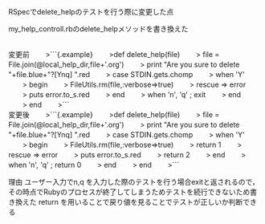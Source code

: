 RSpecでdelete_helpのテストを行う際に変更した点

my_help_controll.rbのdelete_helpメソッドを書き換えた

<br>
変更前
　　>```{.example}
　　>def delete_help(file)
　　>      file = File.join(@local_help_dir,file+'.org')
　　>      print "Are you sure to delete "+file.blue+"?[Ynq] ".red
　　>      case STDIN.gets.chomp
　　>      when 'Y'
　　>        begin
　　>          FileUtils.rm(file,:verbose=>true)
　　>        rescue => error
　　>          puts error.to_s.red
　　>        end
　　>     when 'n', 'q' ; exit
　　>      end
　　>    end
　　>```

<br>
変更後
　　>```{.example}
　　>def delete_help(file)
　　>      file = File.join(@local_help_dir,file+'.org')
　　>      print "Are you sure to delete "+file.blue+"?[Ynq] ".red
　　>      case STDIN.gets.chomp
　　>      when 'Y'
　　>	begin
　　>          FileUtils.rm(file,:verbose=>true)
　　>          return 1
　　>	rescue => error
　　>          puts error.to_s.red
　　>          return 2
　　>	end
　　>     when 'n', 'q' ; return 0
　　>      end
　　>    end
　　>```

理由
ユーザー入力でn,q を入力した際のテストを行う場合exitと返されるので，その時点でRubyのプロセスが終了してしまうためテストを続行できないため書き換えた
return を用いることで戻り値を見ることでテストが正しいか判断できる
